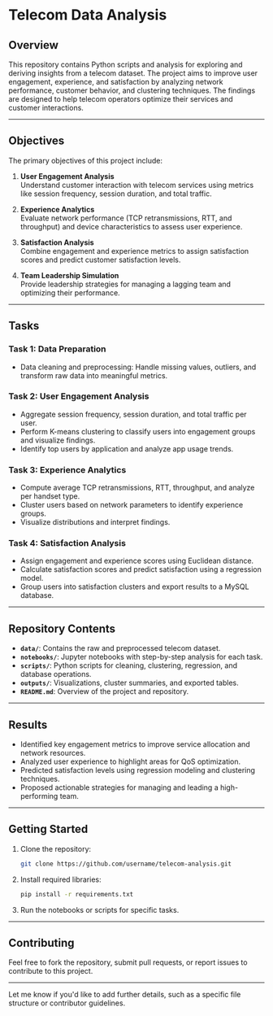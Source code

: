 # Telecom Data Analysis

## Overview

This repository contains Python scripts and analysis for exploring and deriving insights from a telecom dataset. The project aims to improve user engagement, experience, and satisfaction by analyzing network performance, customer behavior, and clustering techniques. The findings are designed to help telecom operators optimize their services and customer interactions.

---

## Objectives

The primary objectives of this project include:
1. **User Engagement Analysis**  
   Understand customer interaction with telecom services using metrics like session frequency, session duration, and total traffic.

2. **Experience Analytics**  
   Evaluate network performance (TCP retransmissions, RTT, and throughput) and device characteristics to assess user experience.

3. **Satisfaction Analysis**  
   Combine engagement and experience metrics to assign satisfaction scores and predict customer satisfaction levels.

4. **Team Leadership Simulation**  
   Provide leadership strategies for managing a lagging team and optimizing their performance.

---

## Tasks

### **Task 1: Data Preparation**
- Data cleaning and preprocessing: Handle missing values, outliers, and transform raw data into meaningful metrics.

### **Task 2: User Engagement Analysis**
- Aggregate session frequency, session duration, and total traffic per user.  
- Perform K-means clustering to classify users into engagement groups and visualize findings.  
- Identify top users by application and analyze app usage trends.

### **Task 3: Experience Analytics**
- Compute average TCP retransmissions, RTT, throughput, and analyze per handset type.  
- Cluster users based on network parameters to identify experience groups.  
- Visualize distributions and interpret findings.

### **Task 4: Satisfaction Analysis**
- Assign engagement and experience scores using Euclidean distance.  
- Calculate satisfaction scores and predict satisfaction using a regression model.  
- Group users into satisfaction clusters and export results to a MySQL database.

---

## Repository Contents
- **`data/`**: Contains the raw and preprocessed telecom dataset.  
- **`notebooks/`**: Jupyter notebooks with step-by-step analysis for each task.  
- **`scripts/`**: Python scripts for cleaning, clustering, regression, and database operations.  
- **`outputs/`**: Visualizations, cluster summaries, and exported tables.  
- **`README.md`**: Overview of the project and repository.

---

## Results
- Identified key engagement metrics to improve service allocation and network resources.  
- Analyzed user experience to highlight areas for QoS optimization.  
- Predicted satisfaction levels using regression modeling and clustering techniques.  
- Proposed actionable strategies for managing and leading a high-performing team.

---

## Getting Started
1. Clone the repository:
   ```bash
   git clone https://github.com/username/telecom-analysis.git
   ```
2. Install required libraries:
   ```bash
   pip install -r requirements.txt
   ```
3. Run the notebooks or scripts for specific tasks.

---

## Contributing
Feel free to fork the repository, submit pull requests, or report issues to contribute to this project.

---

Let me know if you'd like to add further details, such as a specific file structure or contributor guidelines.
